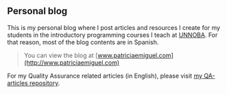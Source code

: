 ## Personal blog

This is my personal blog where I post articles and resources I create for my students in the introductory programming courses I teach at [UNNOBA](http://www.unnoba.edu.ar/). For that reason, most of the blog contents are in Spanish.

> You can view the blog at [www.patriciaemiguel.com](http://www.patriciaemiguel.com)

For my Quality Assurance related articles (in English), please visit [my QA-articles repository](https://github.com/patr1c1a/QA-articles).
